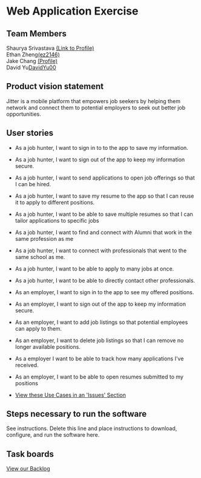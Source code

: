 # Web Application Exercise

## Team Members
Shaurya Srivastava [(Link to Profile)](https://github.com/shauryasr04)<br>
Ethan Zheng[(ez2146)](https://github.com/ez2146)<br>
Jake Chang [(Profile)](https://github.com/jakechang1284)<br>
David Yu[DavidYu00](https://github.com/DavidYu00) <br>

## Product vision statement

Jitter is a mobile platform that empowers job seekers by helping them network and connect them to potential employers to seek out better job opportunities.

## User stories 

* As a job hunter, I want to sign in to to the app to save my information.
* As a job hunter, I want to sign out of the app to keep my information secure.
* As a job hunter, I want to send applications to open job offerings so that I can be hired.
* As a job hunter, I want to save my resume to the app so that I can reuse it to apply to different positions.
* As a job hunter, I want to be able to save multiple resumes so that I can tailor applications to specific jobs
* As a job hunter, I want to find and connect with Alumni that work in the same profession as me
* As a job hunter, I want to connect with professionals that went to the same school as me.
* As a job hunter, I want to be able to apply to many jobs at once.
* As a job hunter, I want to be able to directly contact other professionals. 

* As an employer, I want to sign in to the app to see my offered positions.
* As an employer, I want to sign out of the app to keep my information secure.
* As an employer, I want to add job listings so that potential employees can apply to them.
* As an employer, I want to delete job listings so that I can remove no longer available positions.
* As a employer I want to be able to track how many applications I've received. 
* As an employer, I want to be able to open resumes submitted to my positions
* [View these Use Cases in an 'Issues' Section](https://github.com/software-students-spring2025/2-web-app-toast/issues)

## Steps necessary to run the software

See instructions. Delete this line and place instructions to download, configure, and run the software here.

## Task boards

[View our Backlog](https://github.com/orgs/software-students-spring2025/projects/64)
